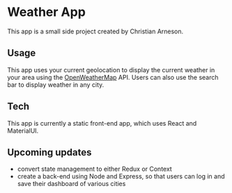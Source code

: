 # Weather App

This app is a small side project created by Christian Arneson.

## Usage

This app uses your current geolocation to display the current weather in your area using the [OpenWeatherMap](https://openweathermap.org/) API. Users can also use the search bar to display weather in any city.

## Tech

This app is currently a static front-end app, which uses React and MaterialUI.

## Upcoming updates

- convert state management to either Redux or Context
- create a back-end using Node and Express, so that users can log in and save their dashboard of various cities
